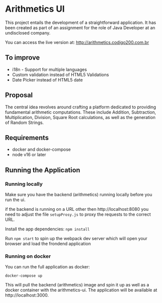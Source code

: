 # Arithmetics UI

This project entails the development of a straightforward application. It has been created as part of an assignment for
the role of Java Developer at an undisclosed company.

You can access the live version at: http://arithmetics.codigo200.com.br

## To improve

- i18n - Support for multiple languages
- Custom validation instead of HTML5 Validations
- Date Picker instead of HTML5 date

## Proposal

The central idea revolves around crafting a platform dedicated to providing fundamental arithmetic computations. These include Addition, Subtraction, Multiplication, Division, Square Root calculations, as well as the generation of Random Strings.

## Requirements

- docker and docker-compose
- node v16 or later

## Running the Application

### Running locally

Make sure you have the backend (arithmetics) running locally before you run the ui.

if the backend is running on a URL other then http://localhost:8080 you need to adjust the file ```setupProsy.js``` to 
proxy the requests to the correct URL.

Install the app dependencies: `npm install`

Run ```npm start``` to spin up the webpack dev server which will open your browser and load the frondend application

### Running on docker

You can run the full application as docker:

```docker-compose up```

This will pull the backend (arithmetics) image and spin it up as well as a docker container with the arithmetics-ui. 
The application will be available at http://localhost:3000.